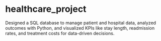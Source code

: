 # healthcare_project
Designed a SQL database to manage patient and hospital data, analyzed outcomes with Python, and visualized KPIs like stay length, readmission rates, and treatment costs for data-driven decisions.
